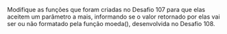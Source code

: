 Modifique as funções que foram criadas no Desafio 107 para que elas aceitem um parâmetro a mais, informando se o valor retornado por elas vai ser ou não formatado pela função moeda(), desenvolvida no Desafio 108.